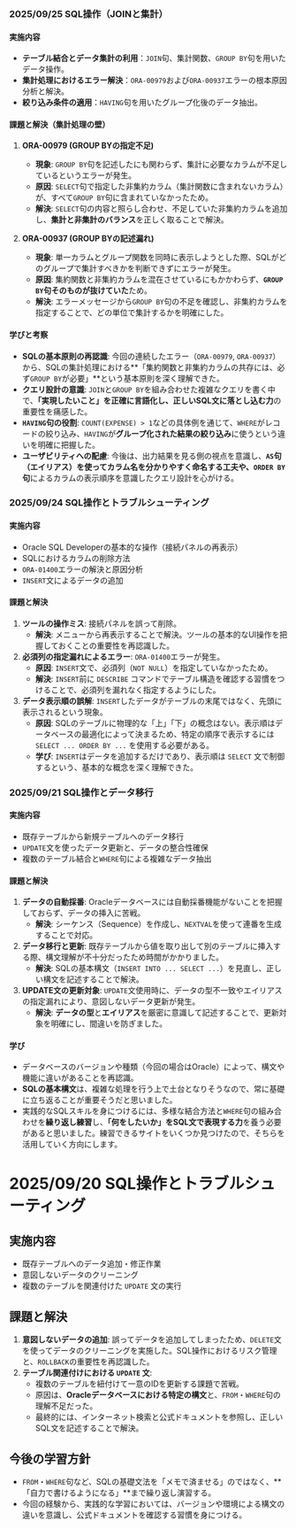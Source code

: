 ### 2025/09/25 SQL操作（JOINと集計）

#### 実施内容
* **テーブル結合とデータ集計の利用**：`JOIN`句、集計関数、`GROUP BY`句を用いたデータ操作。
* **集計処理におけるエラー解決**：`ORA-00979`および`ORA-00937`エラーの根本原因分析と解決。
* **絞り込み条件の適用**：`HAVING`句を用いたグループ化後のデータ抽出。

#### 課題と解決（集計処理の壁）

1.  **ORA-00979 (GROUP BYの指定不足)**
    * **現象**: `GROUP BY`句を記述したにも関わらず、集計に必要なカラムが不足しているというエラーが発生。
    * **原因**: `SELECT`句で指定した非集約カラム（集計関数に含まれないカラム）が、すべて`GROUP BY`句に含まれていなかったため。
    * **解決**: `SELECT`句の内容と照らし合わせ、不足していた非集約カラムを追加し、**集計と非集計のバランス**を正しく取ることで解決。

2.  **ORA-00937 (GROUP BYの記述漏れ)**
    * **現象**: 単一カラムとグループ関数を同時に表示しようとした際、SQLがどのグループで集計すべきかを判断できずにエラーが発生。
    * **原因**: 集約関数と非集約カラムを混在させているにもかかわらず、**`GROUP BY`句そのものが抜けていた**ため。
    * **解決**: エラーメッセージから`GROUP BY`句の不足を確認し、非集約カラムを指定することで、どの単位で集計するかを明確にした。

#### 学びと考察

* **SQLの基本原則の再認識**: 今回の連続したエラー（`ORA-00979`, `ORA-00937`）から、SQLの集計処理における**「集約関数と非集約カラムの共存には、必ず`GROUP BY`が必要」**という基本原則を深く理解できた。
* **クエリ設計の意識**: `JOIN`と`GROUP BY`を組み合わせた複雑なクエリを書く中で、**「実現したいこと」を正確に言語化し、正しいSQL文に落とし込む力**の重要性を痛感した。
* **`HAVING`句の役割**: `COUNT(EXPENSE) > 1`などの具体例を通じて、`WHERE`がレコードの絞り込み、`HAVING`が**グループ化された結果の絞り込み**に使うという違いを明確に把握した。
* **ユーザビリティへの配慮**: 今後は、出力結果を見る側の視点を意識し、**`AS`句（エイリアス）**を使ってカラム名を分かりやすく命名する工夫や、**`ORDER BY`句**によるカラムの表示順序を意識したクエリ設計を心がける。

### 2025/09/24 SQL操作とトラブルシューティング

#### 実施内容
* Oracle SQL Developerの基本的な操作（接続パネルの再表示）
* SQLにおけるカラムの削除方法
* `ORA-01400`エラーの解決と原因分析
* `INSERT`文によるデータの追加

#### 課題と解決

1.  **ツールの操作ミス**: 接続パネルを誤って削除。
    * **解決**: メニューから再表示することで解決。ツールの基本的なUI操作を把握しておくことの重要性を再認識した。
2.  **必須列の指定漏れによるエラー**: `ORA-01400`エラーが発生。
    * **原因**: `INSERT`文で、必須列（`NOT NULL`）を指定していなかったため。
    * **解決**: `INSERT`前に `DESCRIBE` コマンドでテーブル構造を確認する習慣をつけることで、必須列を漏れなく指定するようにした。
3.  **データ表示順の誤解**: `INSERT`したデータがテーブルの末尾ではなく、先頭に表示されるという現象。
    * **原因**: SQLのテーブルに物理的な「上」「下」の概念はない。表示順はデータベースの最適化によって決まるため、特定の順序で表示するには `SELECT ... ORDER BY ...` を使用する必要がある。
    * **学び**: `INSERT`はデータを追加するだけであり、表示順は `SELECT` 文で制御するという、基本的な概念を深く理解できた。

### 2025/09/21 SQL操作とデータ移行

#### 実施内容
* 既存テーブルから新規テーブルへのデータ移行
* `UPDATE`文を使ったデータ更新と、データの整合性確保
* 複数のテーブル結合と`WHERE`句による複雑なデータ抽出

#### 課題と解決
1.  **データの自動採番**: Oracleデータベースには自動採番機能がないことを把握しておらず、データの挿入に苦戦。
    * **解決**: シーケンス（Sequence）を作成し、`NEXTVAL`を使って連番を生成することで対応。
2.  **データ移行と更新**: 既存テーブルから値を取り出して別のテーブルに挿入する際、構文理解が不十分だったため時間がかかりました。
    * **解決**: SQLの基本構文（`INSERT INTO ... SELECT ...`）を見直し、正しい構文を記述することで解決。
3.  **UPDATE文の更新対象**: `UPDATE`文使用時に、データの型不一致やエイリアスの指定漏れにより、意図しないデータ更新が発生。
    * **解決**: **データの型**と**エイリアス**を厳密に意識して記述することで、更新対象を明確にし、間違いを防ぎました。

#### 学び
* データベースのバージョンや種類（今回の場合はOracle）によって、構文や機能に違いがあることを再認識。
* **SQLの基本構文**は、複雑な処理を行う上で土台となりそうなので、常に基礎に立ち返ることが重要そうだと思いました。
* 実践的なSQLスキルを身につけるには、多様な結合方法と`WHERE`句の組み合わせを**繰り返し練習**し、**「何をしたいか」をSQL文で表現する力**を養う必要があると思いました。練習できるサイトをいくつか見つけたので、そちらを活用していく方向にします。

# 2025/09/20 SQL操作とトラブルシューティング

## 実施内容

* 既存テーブルへのデータ追加・修正作業
* 意図しないデータのクリーニング
* 複数のテーブルを関連付けた `UPDATE` 文の実行

## 課題と解決

1.  **意図しないデータの追加**: 誤ってデータを追加してしまったため、`DELETE`文を使ってデータのクリーニングを実施した。SQL操作におけるリスク管理と、`ROLLBACK`の重要性を再認識した。
2.  **テーブル関連付けにおける `UPDATE` 文**: 
    -   複数のテーブルを紐付けて一意のIDを更新する課題で苦戦。
    -   原因は、**Oracleデータベースにおける特定の構文**と、`FROM`・`WHERE`句の理解不足だった。
    -   最終的には、インターネット検索と公式ドキュメントを参照し、正しいSQL文を記述することで解決。

## 今後の学習方針

-   `FROM`・`WHERE`句など、SQLの基礎文法を「メモで済ませる」のではなく、**「自力で書けるようになる」**まで繰り返し演習する。
-   今回の経験から、実践的な学習においては、バージョンや環境による構文の違いを意識し、公式ドキュメントを確認する習慣を身につける。